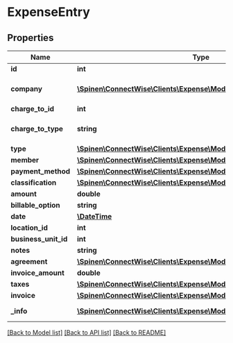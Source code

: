 # ExpenseEntry

## Properties
Name | Type | Description | Notes
------------ | ------------- | ------------- | -------------
**id** | **int** |  | [optional] 
**company** | [**\Spinen\ConnectWise\Clients\Expense\Model\CompanyReference**](CompanyReference.md) | Company or chargeToType is required | [optional] 
**charge_to_id** | **int** |  | [optional] 
**charge_to_type** | **string** | Company or chargeToType is required | [optional] 
**type** | [**\Spinen\ConnectWise\Clients\Expense\Model\ExpenseTypeReference**](ExpenseTypeReference.md) |  | 
**member** | [**\Spinen\ConnectWise\Clients\Expense\Model\MemberReference**](MemberReference.md) |  | [optional] 
**payment_method** | [**\Spinen\ConnectWise\Clients\Expense\Model\PaymentMethodReference**](PaymentMethodReference.md) |  | [optional] 
**classification** | [**\Spinen\ConnectWise\Clients\Expense\Model\ClassificationReference**](ClassificationReference.md) |  | [optional] 
**amount** | **double** |  | 
**billable_option** | **string** |  | 
**date** | [**\DateTime**](\DateTime.md) |  | 
**location_id** | **int** |  | [optional] 
**business_unit_id** | **int** |  | [optional] 
**notes** | **string** |  | [optional] 
**agreement** | [**\Spinen\ConnectWise\Clients\Expense\Model\AgreementReference**](AgreementReference.md) |  | [optional] 
**invoice_amount** | **double** |  | [optional] 
**taxes** | [**\Spinen\ConnectWise\Clients\Expense\Model\ExpenseTax[]**](ExpenseTax.md) |  | [optional] 
**invoice** | [**\Spinen\ConnectWise\Clients\Expense\Model\InvoiceReference**](InvoiceReference.md) |  | [optional] 
**_info** | [**\Spinen\ConnectWise\Clients\Expense\Model\Metadata**](Metadata.md) | Metadata of the entity | [optional] 

[[Back to Model list]](../README.md#documentation-for-models) [[Back to API list]](../README.md#documentation-for-api-endpoints) [[Back to README]](../README.md)


